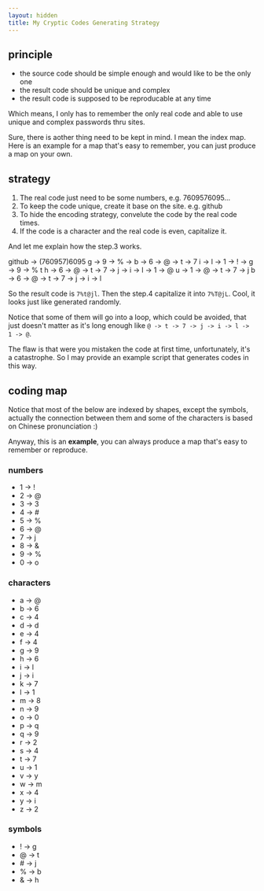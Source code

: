```yaml
---
layout: hidden
title: My Cryptic Codes Generating Strategy
---
```


## principle

- the source code should be simple enough and would like to be the only one
- the result code should be unique and complex
- the result code is supposed to be reproducable at any time

Which means, I only has to remember the only real code and able to use unique and complex passwords thru sites.

Sure, there is aother thing need to be kept in mind. I mean the index map. Here is an
example for a map that's easy to remember, you can just produce a map on your own.

## strategy

1. The real code just need to be some numbers, e.g. 7609576095...
1. To keep the code unique, create it base on the site. e.g. github
1. To hide the encoding strategy, convelute the code by the real code times.
1. If the code is a character and the real code is even, capitalize it.

And let me explain how the step.3 works.

github -> (760957)6095
g -> 9 -> % -> b -> 6 -> @ -> t -> 7
i -> l -> 1 -> ! -> g -> 9 -> %
t
h -> 6 -> @ -> t -> 7 -> j -> i -> l -> 1 -> @
u -> 1 -> @ -> t -> 7 -> j
b -> 6 -> @ -> t -> 7 -> j -> i -> l

So the result code is `7%t@jl`. Then the step.4 capitalize it into `7%T@jL`.
Cool, it looks just like generated randomly.

Notice that some of them will go into a loop, which could be avoided, that just doesn't matter as it's long enough like `@ -> t -> 7 -> j -> i -> l -> 1 -> @`.

The flaw is that were you mistaken the code at first time, unfortunately, it's a catastrophe. So I may provide an example script that generates codes in this way.

## coding map

Notice that most of the below are indexed by shapes, except the symbols, actually the connection between them and some of the characters is based on Chinese pronunciation :)

Anyway, this is an **example**, you can always produce a map that's easy to remember or reproduce.

### numbers

- 1 -> !
- 2 -> @
- 3 -> 3
- 4 -> #
- 5 -> %
- 6 -> @
- 7 -> j
- 8 -> &
- 9 -> %
- 0 -> o

### characters

- a -> @
- b -> 6
- c -> 4
- d -> d
- e -> 4
- f -> 4
- g -> 9
- h -> 6
- i -> l
- j -> i
- k -> 7
- l -> 1
- m -> 8
- n -> 9
- o -> 0
- p -> q
- q -> 9
- r -> 2
- s -> 4
- t -> 7
- u -> 1
- v -> y
- w -> m
- x -> 4
- y -> i
- z -> 2

### symbols

- ! -> g
- @ -> t
- \# -> j
- % -> b
- & -> h
